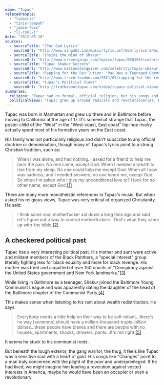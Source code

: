 ```yaml
---
name: "Tupac"
relatedPeople:
  - "ludacris"
  - "tinie-tempah"
  - "jamie-foxx"
  - "ll-cool-j"
date: "2012-03-18"
sources:
  - sourceTitle: "2Pac God Lyrics"
    sourceUrl: "http://www.sing365.com/music/lyric.nsf/God-lyrics-2Pac/7C0F000187C5AF3548257042002E9259"
  - sourceTitle: "Inside the Mind of Shakur"
    sourceUrl: "http://www.streetgangs.com/topics/tupac/060196tsinterivew.html"
  - sourceTitle: "Tupac Shakur Secrets"
    sourceUrl: "http://www.nationalenquirer.com/celebrity/tupac-shakur-secrets"
  - sourceTitle: "Rapping for the Rev'lution: 'Pac Was a Teenaged Communist"
    sourceUrl: "http://www.trevorloudon.com/2011/05/rapping-for-the-revlution-pac-was-a-teenaged-communist/"
  - sourceTitle: "Tupac's Political Views"
    sourceUrl: "http://truthabouttupac.com/video/tupacs-politcal-views"
summaries:
  religion: "Tupac had no formal, official religion, but his songs and quotes point to someone who believed in God, and probably the Christian God."
  politicalViews: "Tupac grew up around radicals and revolutionaries. He joined a Communist organization as a young man and stuck to his views of fiscal equality and far-left economic ideas into adulthood."
---
```


Tupac was born in Manhattan and grew up there and in Baltimore before moving to California at the age of 17. It's somewhat strange that Tupac, the poster child of the "West" in the "West-coast, East coast" hip-hop rivalry actually spent most of his formative years on the East coast.

His family was not particularly religious and didn't subscribe to any official doctrine or denomination, though many of Tupac's lyrics point to a strong Christian tradition, such as:

>When I was alone, and had nothing. I asked for a friend to help me bear the pain. No one came, except God. When I needed a breath to rise from my sleep. No one could help me except God. When all I saw was sadness, and I needed answers, no one heard me, except God. So when I'm asked who I give my unconditional love to? I look for no other name, except God.<a class="source-citation" href="#http%3A%2F%2Fwww.sing365.com%2Fmusic%2Flyric.nsf%2FGod-lyrics-2Pac%2F7C0F000187C5AF3548257042002E9259" title="2Pac God Lyrics">[1]</a>

There are many more monotheistic references in Tupac's music. But when asked his religious views, Tupac was very critical of organized Christianity. He said:

>I think some cool motherfucker sat down a long time ago and said let's figure out a way to control motherfuckers. That's what they came up with-the bible.<a class="source-citation" href="#http%3A%2F%2Fwww.streetgangs.com%2Ftopics%2Ftupac%2F060196tsinterivew.html" title="Inside the Mind of Shakur">[2]</a>

## A checkered political past

Tupac has a very interesting political past. His mother and aunt were active and militant members of the Black Panthers, a "special interest" group literally fighting less for black equality and more for black revenge. His mother was tried and acquitted of over 150 counts of "Conspiracy against the United States government and New York landmarks."<a class="source-citation" href="#http%3A%2F%2Fwww.nationalenquirer.com%2Fcelebrity%2Ftupac-shakur-secrets" title="Tupac Shakur Secrets">[3]</a>

While living in Baltimore as a teenager, Shakur joined the Baltimore Young Communist League and was apparently dating the daughter of the head of the Baltimore chapter of the Communist Party.<a class="source-citation" href="#http%3A%2F%2Fwww.trevorloudon.com%2F2011%2F05%2Frapping-for-the-revlution-pac-was-a-teenaged-communist%2F" title="Rapping for the Rev&apos;lution: &apos;Pac Was a Teenaged Communist">[4]</a>

This makes sense when listening to his rant about wealth redistribution. He says:

>Everybody needs a little help on their way to be self-reliant…there's no way [someone] should have a million-thousand-truple-billion dollars…these people have planes and there are people with no houses, apartments, shacks, drawers, pants…It's not right.<a class="source-citation" href="#http%3A%2F%2Ftruthabouttupac.com%2Fvideo%2Ftupacs-politcal-views" title="Tupac&apos;s Political Views">[5]</a>

It seems he stuck to his communist roots.

But beneath the tough exterior, the gang warrior, the thug, it feels like Tupac was a sensitive soul with a heart of gold. His songs like "Changes" point to a man truly concerned with the plight of the poor and underprivileged. If he had lived, we might imagine him leading a revolution against vested interests in America, maybe he would have been an occupier or even a revolutionary.
